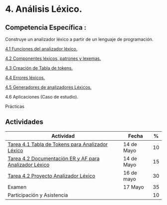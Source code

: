 # 4. Análisis Léxico.

## Competencia Específica :

Construye un analizador léxico a partir de un lenguaje de programación.



[4.1 Funciones del analizador léxico.](tema4/4_1.md)

[4.2 Componentes léxicos, patrones y lexemas.](tema4/4_2.md)

[4.3 Creación de Tabla de tokens.](tema4/4_3.md)

[4.4 Errores léxicos.](tema4/4_4.md)

[4.5 Generadores de analizadores Léxicos.](tema4/4_5.md)

4.6 Aplicaciones (Caso de estudio).


Prácticas

## Actividades

| Actividad | Fecha | %  |
| --------- | ----- | -- |
| [Tarea 4.1 Tabla de Tokens para Analizador Léxico ](https://github.com/RodolfoBaume/LenguajesAutomatas/issues/11)  | 14 de Mayo | 10 |
| [Tarea 4.2 Documentación ER y AF para Analizador Léxico ](https://github.com/RodolfoBaume/LenguajesAutomatas/issues/12)  | 14 de Mayo | 15 |
| [Tarea 4.2 Proyecto Analizador Léxico ](https://github.com/RodolfoBaume/LenguajesAutomatas/issues/13) | 16 de mayo | 30 |
| Examen    | 17 Mayo  | 35 |
| Participación y Asistencia |  | 10 |
